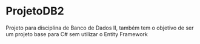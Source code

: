 # ProjetoDB2
Projeto para disciplina de Banco de Dados II, também tem o objetivo de ser um projeto base para C# sem utilizar o Entity Framework
